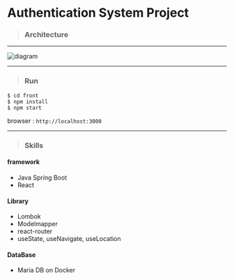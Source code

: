 # Authentication System Project

> ### Architecture
---
![diagram](https://user-images.githubusercontent.com/37957608/146675795-3a2b78a7-d48c-4dc6-8e37-bcd47d8b78d0.jpg)

---
> ### Run
    $ cd front
    $ npm install
    $ npm start
browser : `http://localhost:3000`

---
> ### Skills
#### framework
+ Java Spring Boot
+ React
#### Library
+ Lombok
+ Modelmapper
+ react-router
+ useState, useNavigate, useLocation

#### DataBase
+ Maria DB on Docker

